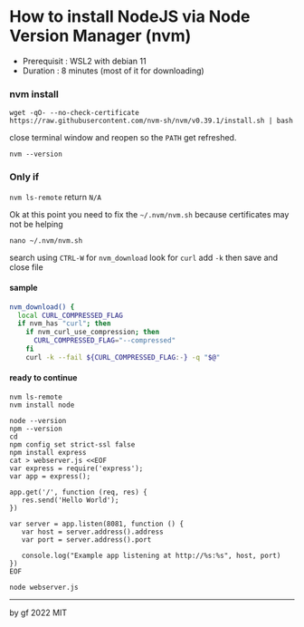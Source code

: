 # How to install NodeJS via Node Version Manager (nvm)

- Prerequisit : WSL2 with debian 11
- Duration : 8 minutes (most of it for downloading)

### nvm install

```
wget -qO- --no-check-certificate https://raw.githubusercontent.com/nvm-sh/nvm/v0.39.1/install.sh | bash
```

close terminal window and reopen so the `PATH` get refreshed.

```
nvm --version
```

### Only if

`nvm ls-remote` return `N/A`

Ok at this point you need to fix the `~/.nvm/nvm.sh` because certificates may not be helping

```
nano ~/.nvm/nvm.sh
```
search using `CTRL-W` for `nvm_download` look for `curl` add `-k` then save and close file

#### sample
```bash
nvm_download() {
  local CURL_COMPRESSED_FLAG
  if nvm_has "curl"; then
    if nvm_curl_use_compression; then
      CURL_COMPRESSED_FLAG="--compressed"
    fi
    curl -k --fail ${CURL_COMPRESSED_FLAG:-} -q "$@"
```

#### ready to continue

```
nvm ls-remote
nvm install node
```

```
node --version
npm --version
cd
npm config set strict-ssl false
npm install express
cat > webserver.js <<EOF
var express = require('express');
var app = express();

app.get('/', function (req, res) {
   res.send('Hello World');
})

var server = app.listen(8081, function () {
   var host = server.address().address
   var port = server.address().port

   console.log("Example app listening at http://%s:%s", host, port)
})
EOF

node webserver.js
```

---
by gf 2022 MIT
